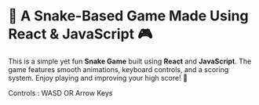 # 🐍 A Snake-Based Game Made Using React & JavaScript 🎮

This is a simple yet fun **Snake Game** built using **React** and **JavaScript**. The game features smooth animations, keyboard controls, and a scoring system. Enjoy playing and improving your high score! 🚀

Controls : 
WASD OR Arrow Keys